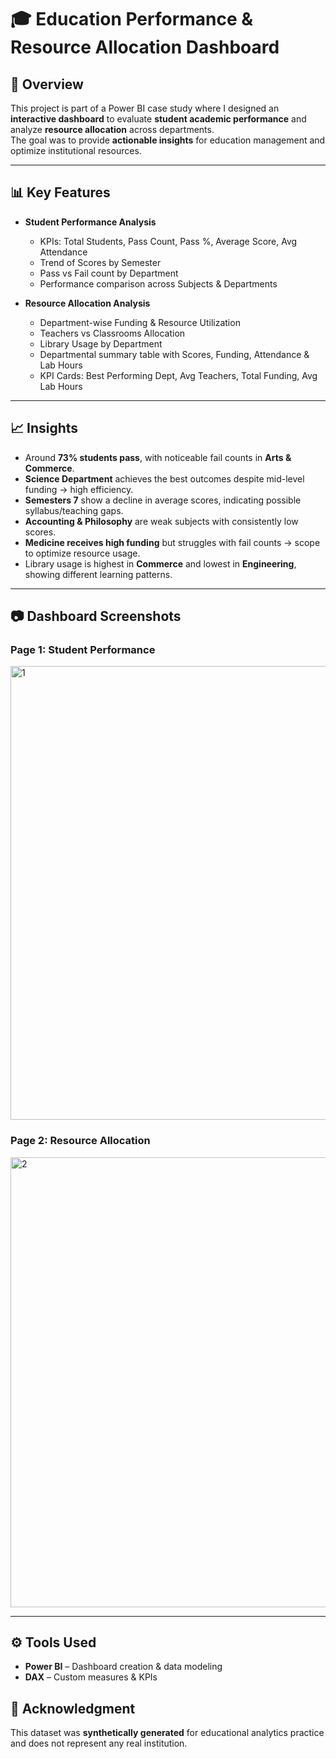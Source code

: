 # 🎓 Education Performance & Resource Allocation Dashboard

## 📌 Overview
This project is part of a Power BI case study where I designed an **interactive dashboard** to evaluate **student academic performance** and analyze **resource allocation** across departments.  
The goal was to provide **actionable insights** for education management and optimize institutional resources.  

---

## 📊 Key Features
- **Student Performance Analysis**
  - KPIs: Total Students, Pass Count, Pass %, Average Score, Avg Attendance
  - Trend of Scores by Semester
  - Pass vs Fail count by Department
  - Performance comparison across Subjects & Departments  

- **Resource Allocation Analysis**
  - Department-wise Funding & Resource Utilization
  - Teachers vs Classrooms Allocation
  - Library Usage by Department
  - Departmental summary table with Scores, Funding, Attendance & Lab Hours
  - KPI Cards: Best Performing Dept, Avg Teachers, Total Funding, Avg Lab Hours  

---

## 📈 Insights
- Around **73% students pass**, with noticeable fail counts in **Arts & Commerce**.  
- **Science Department** achieves the best outcomes despite mid-level funding → high efficiency.  
- **Semesters 7** show a decline in average scores, indicating possible syllabus/teaching gaps.  
- **Accounting & Philosophy** are weak subjects with consistently low scores.  
- **Medicine receives high funding** but struggles with fail counts → scope to optimize resource usage.  
- Library usage is highest in **Commerce** and lowest in **Engineering**, showing different learning patterns.  

---

## 📷 Dashboard Screenshots
### Page 1: Student Performance
<img width="1304" height="726" alt="1" src="https://github.com/user-attachments/assets/1fb328ae-7125-467f-8b75-b6dc1740c983" />


### Page 2: Resource Allocation
<img width="1278" height="720" alt="2" src="https://github.com/user-attachments/assets/fdf39c63-a9e1-4e13-93d8-5502e1bf9910" />


---

## ⚙️ Tools Used
- **Power BI** – Dashboard creation & data modeling  
- **DAX** – Custom measures & KPIs  


## 🙌 Acknowledgment
This dataset was **synthetically generated** for educational analytics practice and does not represent any real institution.
